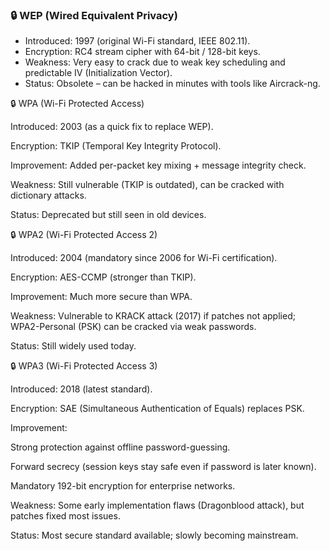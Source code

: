 ### 🔒 WEP (Wired Equivalent Privacy)

-	Introduced: 1997 (original Wi-Fi standard, IEEE 802.11).
-	Encryption: RC4 stream cipher with 64-bit / 128-bit keys.
-	Weakness: Very easy to crack due to weak key scheduling and predictable IV (Initialization Vector).
-	Status: Obsolete – can be hacked in minutes with tools like Aircrack-ng.

🔒 WPA (Wi-Fi Protected Access)

Introduced: 2003 (as a quick fix to replace WEP).

Encryption: TKIP (Temporal Key Integrity Protocol).

Improvement: Added per-packet key mixing + message integrity check.

Weakness: Still vulnerable (TKIP is outdated), can be cracked with dictionary attacks.

Status: Deprecated but still seen in old devices.

🔒 WPA2 (Wi-Fi Protected Access 2)

Introduced: 2004 (mandatory since 2006 for Wi-Fi certification).

Encryption: AES-CCMP (stronger than TKIP).

Improvement: Much more secure than WPA.

Weakness: Vulnerable to KRACK attack (2017) if patches not applied; WPA2-Personal (PSK) can be cracked via weak passwords.

Status: Still widely used today.

🔒 WPA3 (Wi-Fi Protected Access 3)

Introduced: 2018 (latest standard).

Encryption: SAE (Simultaneous Authentication of Equals) replaces PSK.

Improvement:

Strong protection against offline password-guessing.

Forward secrecy (session keys stay safe even if password is later known).

Mandatory 192-bit encryption for enterprise networks.

Weakness: Some early implementation flaws (Dragonblood attack), but patches fixed most issues.

Status: Most secure standard available; slowly becoming mainstream.